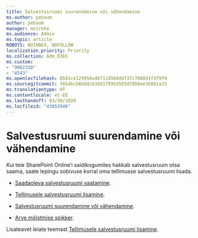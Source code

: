 ```yaml
---
title: Salvestusruumi suurendamine või vähendamine
ms.author: pebaum
author: pebaum
manager: mnirkhe
ms.audience: Admin
ms.topic: article
ROBOTS: NOINDEX, NOFOLLOW
localization_priority: Priority
ms.collection: Adm_O365
ms.custom:
- "9002330"
- "4543"
ms.openlocfilehash: 8581ce129956a4b711d568ddf37c788841f3f9f9
ms.sourcegitcommit: f6b4bcb6b9dcb3dd17595d503d78b6ee36881a33
ms.translationtype: HT
ms.contentlocale: et-EE
ms.lasthandoff: 03/30/2020
ms.locfileid: "43053946"
---
```

# <a name="increase-or-decrease-storage"></a>Salvestusruumi suurendamine või vähendamine

Kui teie SharePoint Online’i saidikogumites hakkab salvestusruum otsa saama, saate lepingu sobivuse korral oma tellimusse salvestusruumi lisada.  

- [Saadaoleva salvestusruumi vaatamine](https://docs.microsoft.com/microsoft-365/commerce/add-storage-space?view=o365-worldwide#view-available-storage). 

- [Tellimusele salvestusruumi lisamine](https://docs.microsoft.com/microsoft-365/commerce/add-storage-space?view=o365-worldwide#add-storage-to-your-subscription). 

- [Salvestusruumi suurendamine või vähendamine](https://docs.microsoft.com/microsoft-365/commerce/add-storage-space?view=o365-worldwide#increase-or-decrease-storage). 

- [Arve mõistmise spikker](https://docs.microsoft.com/microsoft-365/commerce/billing-and-payments/understand-your-invoice?view=o365-worldwide).

Lisateavet leiate teemast [Tellimusele salvestusruumi lisamine](https://docs.microsoft.com/microsoft-365/commerce/add-storage-space?view=o365-worldwide). 
